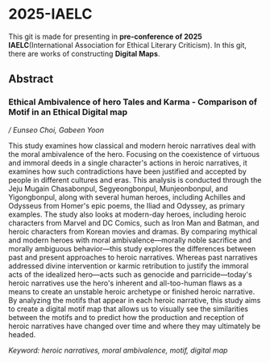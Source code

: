 # 2025-IAELC


This git is made for presenting in **pre-conference of 2025 IAELC**(International Association for Ethical Literary Criticism). In this git, there are works of constructing **Digital Maps**.


## Abstract


### Ethical Ambivalence of hero Tales and Karma - Comparison of Motif in an Ethical Digital map

 */ Eunseo Choi, Gabeen Yoon*

This study examines how classical and modern heroic narratives deal with the moral ambivalence of the hero. Focusing on the coexistence of virtuous and immoral deeds in a single character's actions in heroic narratives, it examines how such contradictions have been justified and accepted by people in different cultures and eras. This analysis is conducted through the Jeju Mugain Chasabonpul, Segyeongbonpul, Munjeonbonpul, and Yigongbonpul, along with several human heroes, including Achilles and Odysseus from Homer's epic poems, the Iliad and Odyssey, as primary examples.
The study also looks at modern-day heroes, including heroic characters from Marvel and DC Comics, such as Iron Man and Batman, and heroic characters from Korean movies and dramas. By comparing mythical and modern heroes with moral ambivalence—morally noble sacrifice and morally ambiguous behavior—this study explores the differences between past and present approaches to heroic narratives. Whereas past narratives addressed divine intervention or karmic retribution to justify the immoral acts of the idealized hero—acts such as genocide and parricide—today's heroic narratives use the hero's inherent and all-too-human flaws as a means to create an unstable heroic archetype or finished heroic narrative.
By analyzing the motifs that appear in each heroic narrative, this study aims to create a digital motif map that allows us to visually see the similarities between the motifs and to predict how the production and reception of heroic narratives have changed over time and where they may ultimately be headed.

*Keyword: heroic narratives, moral ambivalence, motif, digital map*
